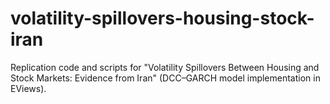 # volatility-spillovers-housing-stock-iran
Replication code and scripts for "Volatility Spillovers Between Housing and Stock Markets: Evidence from Iran" (DCC–GARCH model implementation in EViews).
